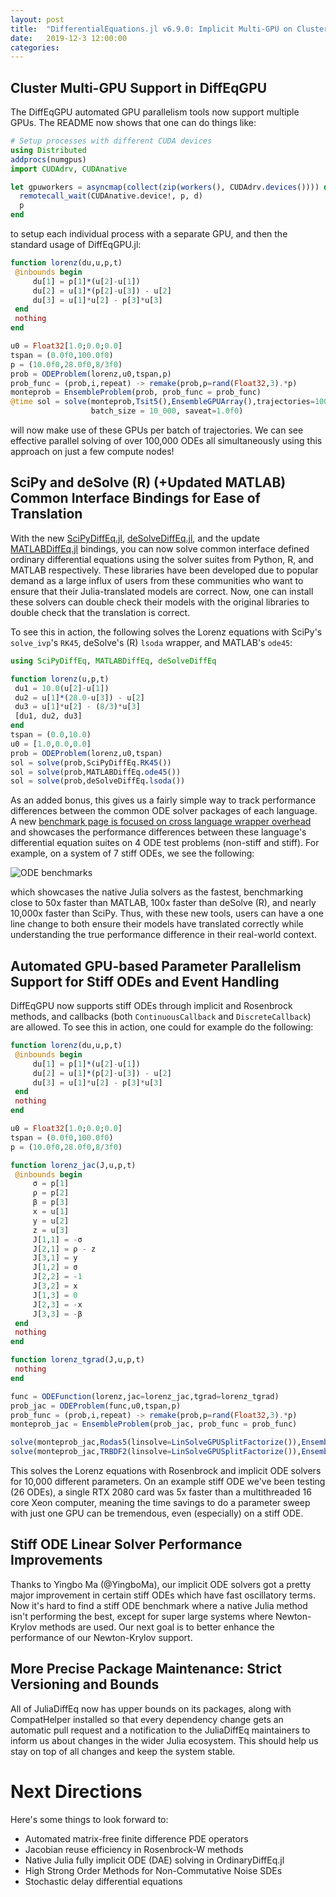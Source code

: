 ```yaml
---
layout: post
title:  "DifferentialEquations.jl v6.9.0: Implicit Multi-GPU on Clusters, SciPy/R Bindings"
date:   2019-12-3 12:00:00
categories:
---
```


## Cluster Multi-GPU Support in DiffEqGPU

The DiffEqGPU automated GPU parallelism tools now support multiple GPUs. The
README now shows that one can do things like:

```julia
# Setup processes with different CUDA devices
using Distributed
addprocs(numgpus)
import CUDAdrv, CUDAnative

let gpuworkers = asyncmap(collect(zip(workers(), CUDAdrv.devices()))) do (p, d)
  remotecall_wait(CUDAnative.device!, p, d)
  p
end
```

to setup each individual process with a separate GPU, and then the standard
usage of DiffEqGPU.jl:

```julia
function lorenz(du,u,p,t)
 @inbounds begin
     du[1] = p[1]*(u[2]-u[1])
     du[2] = u[1]*(p[2]-u[3]) - u[2]
     du[3] = u[1]*u[2] - p[3]*u[3]
 end
 nothing
end

u0 = Float32[1.0;0.0;0.0]
tspan = (0.0f0,100.0f0)
p = (10.0f0,28.0f0,8/3f0)
prob = ODEProblem(lorenz,u0,tspan,p)
prob_func = (prob,i,repeat) -> remake(prob,p=rand(Float32,3).*p)
monteprob = EnsembleProblem(prob, prob_func = prob_func)
@time sol = solve(monteprob,Tsit5(),EnsembleGPUArray(),trajectories=100_000,
                  batch_size = 10_000, saveat=1.0f0)
```

will now make use of these GPUs per batch of trajectories. We can see effective
parallel solving of over 100,000 ODEs all simultaneously using this approach
on just a few compute nodes!

## SciPy and deSolve (R) (+Updated MATLAB) Common Interface Bindings for Ease of Translation

With the new [SciPyDiffEq.jl](https://github.com/JuliaDiffEq/SciPyDiffEq.jl),
[deSolveDiffEq.jl](https://github.com/JuliaDiffEq/deSolveDiffEq.jl), and the
update [MATLABDiffEq.jl](https://github.com/JuliaDiffEq/MATLABDiffEq.jl) bindings,
you can now solve common interface defined ordinary differential equations using
the solver suites from Python, R, and MATLAB respectively. These libraries have
been developed due to popular demand as a large influx of users from these
communities who want to ensure that their Julia-translated models are correct.
Now, one can install these solvers can double check their models with the
original libraries to double check that the translation is correct.

To see this in action, the following solves the Lorenz equations with SciPy's
`solve_ivp`'s `RK45`, deSolve's (R) `lsoda` wrapper, and MATLAB's `ode45`:

```julia
using SciPyDiffEq, MATLABDiffEq, deSolveDiffEq

function lorenz(u,p,t)
 du1 = 10.0(u[2]-u[1])
 du2 = u[1]*(28.0-u[3]) - u[2]
 du3 = u[1]*u[2] - (8/3)*u[3]
 [du1, du2, du3]
end
tspan = (0.0,10.0)
u0 = [1.0,0.0,0.0]
prob = ODEProblem(lorenz,u0,tspan)
sol = solve(prob,SciPyDiffEq.RK45())
sol = solve(prob,MATLABDiffEq.ode45())
sol = solve(prob,deSolveDiffEq.lsoda())
```

As an added bonus, this gives us a fairly simple way to track performance
differences between the common ODE solver packages of each language. A new
[benchmark page is focused on cross language wrapper overhead](https://benchmarks.juliadiffeq.org/html/MultiLanguage/wrapper_packages.html) and showcases the performance differences
between these language's differential equation suites on 4 ODE test problems
(non-stiff and stiff). For example, on a system of 7 stiff ODEs, we see the
following:

![ODE benchmarks](https://user-images.githubusercontent.com/1814174/69501114-bec7b680-0ecf-11ea-9095-7b7f2e98d514.png)

which showcases the native Julia solvers as the fastest, benchmarking close to
50x faster than MATLAB, 100x faster than deSolve (R), and nearly 10,000x faster
than SciPy. Thus, with these new tools, users can have a one line change to both
ensure their models have translated correctly while understanding the true
performance difference in their real-world context.

## Automated GPU-based Parameter Parallelism Support for Stiff ODEs and Event Handling

DiffEqGPU now supports stiff ODEs through implicit and Rosenbrock methods, and
callbacks (both `ContinuousCallback` and `DiscreteCallback`) are allowed. To
see this in action, one could for example do the following:

```julia
function lorenz(du,u,p,t)
 @inbounds begin
     du[1] = p[1]*(u[2]-u[1])
     du[2] = u[1]*(p[2]-u[3]) - u[2]
     du[3] = u[1]*u[2] - p[3]*u[3]
 end
 nothing
end

u0 = Float32[1.0;0.0;0.0]
tspan = (0.0f0,100.0f0)
p = (10.0f0,28.0f0,8/3f0)

function lorenz_jac(J,u,p,t)
 @inbounds begin
     σ = p[1]
     ρ = p[2]
     β = p[3]
     x = u[1]
     y = u[2]
     z = u[3]
     J[1,1] = -σ
     J[2,1] = ρ - z
     J[3,1] = y
     J[1,2] = σ
     J[2,2] = -1
     J[3,2] = x
     J[1,3] = 0
     J[2,3] = -x
     J[3,3] = -β
 end
 nothing
end

function lorenz_tgrad(J,u,p,t)
 nothing
end

func = ODEFunction(lorenz,jac=lorenz_jac,tgrad=lorenz_tgrad)
prob_jac = ODEProblem(func,u0,tspan,p)
prob_func = (prob,i,repeat) -> remake(prob,p=rand(Float32,3).*p)
monteprob_jac = EnsembleProblem(prob_jac, prob_func = prob_func)

solve(monteprob_jac,Rodas5(linsolve=LinSolveGPUSplitFactorize()),EnsembleGPUArray(),dt=0.1,trajectories=10_000,saveat=1.0f0)
solve(monteprob_jac,TRBDF2(linsolve=LinSolveGPUSplitFactorize()),EnsembleGPUArray(),dt=0.1,trajectories=10_000,saveat=1.0f0)
```

This solves the Lorenz equations with Rosenbrock and implicit ODE solvers for
10,000 different parameters. On an example stiff ODE we've been testing
(26 ODEs), a single RTX 2080 card was 5x faster than a multithreaded 16 core
Xeon computer, meaning the time savings to do a parameter sweep with just one
GPU can be tremendous, even (especially) on a stiff ODE.

## Stiff ODE Linear Solver Performance Improvements

Thanks to Yingbo Ma (@YingboMa), our implicit ODE solvers got a pretty major
improvement in certain stiff ODEs which have fast oscillatory terms. Now it's
hard to find a stiff ODE benchmark where a native Julia method isn't performing
the best, except for super large systems where Newton-Krylov methods are used.
Our next goal is to better enhance the performance of our Newton-Krylov support.

## More Precise Package Maintenance: Strict Versioning and Bounds

All of JuliaDiffEq now has upper bounds on its packages, along with CompatHelper
installed so that every dependency change gets an automatic pull request and a
notification to the JuliaDiffEq maintainers to inform us about changes in the
wider Julia ecosystem. This should help us stay on top of all changes and keep
the system stable.

# Next Directions

Here's some things to look forward to:

- Automated matrix-free finite difference PDE operators
- Jacobian reuse efficiency in Rosenbrock-W methods
- Native Julia fully implicit ODE (DAE) solving in OrdinaryDiffEq.jl
- High Strong Order Methods for Non-Commutative Noise SDEs
- Stochastic delay differential equations
